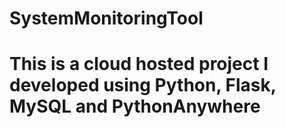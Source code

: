 # SystemMonitoringTool
# This is a cloud hosted project I developed using Python, Flask, MySQL and PythonAnywhere